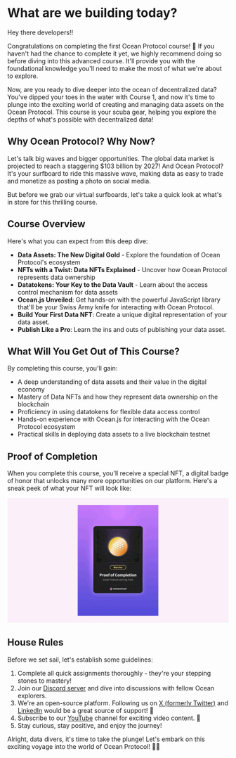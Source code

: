 # What are we building today?

Hey there developers!!

Congratulations on completing the first Ocean Protocol course! 🎉 If you haven't had the chance to complete it yet, we highly recommend doing so before diving into this advanced course. It'll provide you with the foundational knowledge you'll need to make the most of what we're about to explore.

Now, are you ready to dive deeper into the ocean of decentralized data? You've dipped your toes in the water with Course 1, and now it's time to plunge into the exciting world of creating and managing data assets on the Ocean Protocol. This course is your scuba gear, helping you explore the depths of what's possible with decentralized data!

## Why Ocean Protocol? Why Now?

Let's talk big waves and bigger opportunities. The global data market is projected to reach a staggering $103 billion by 2027! And Ocean Protocol? It's your surfboard to ride this massive wave, making data as easy to trade and monetize as posting a photo on social media.

But before we grab our virtual surfboards, let's take a quick look at what's in store for this thrilling course.

## Course Overview

Here's what you can expect from this deep dive:

- **Data Assets: The New Digital Gold** - Explore the foundation of Ocean Protocol's ecosystem
- **NFTs with a Twist: Data NFTs Explained** - Uncover how Ocean Protocol represents data ownership
- **Datatokens: Your Key to the Data Vault** - Learn about the access control mechanism for data assets
- **Ocean.js Unveiled**: Get hands-on with the powerful JavaScript library that'll be your Swiss Army knife for interacting with Ocean Protocol.
- **Build Your First Data NFT**: Create a unique digital representation of your data asset.
- **Publish Like a Pro**: Learn the ins and outs of publishing your data asset.

## What Will You Get Out of This Course?

By completing this course, you'll gain:

- A deep understanding of data assets and their value in the digital economy
- Mastery of Data NFTs and how they represent data ownership on the blockchain
- Proficiency in using datatokens for flexible data access control
- Hands-on experience with Ocean.js for interacting with the Ocean Protocol ecosystem
- Practical skills in deploying data assets to a live blockchain testnet

## Proof of Completion

When you complete this course, you'll receive a special NFT, a digital badge of honor that unlocks many more opportunities on our platform. Here's a sneak peek of what your NFT will look like:

![default nft.gif](https://raw.githubusercontent.com/0xmetaschool/Learning-Projects/refs/heads/main/assests_for_all/Ocean%20c2%20Building%20On%20Ocean/Lesson%201%20What%20are%20we%20building%20today/oceanc2-nft.webp)

## House Rules

Before we set sail, let's establish some guidelines:

1. Complete all quick assignments thoroughly - they're your stepping stones to mastery!
2. Join our [Discord server](https://discord.gg/Jf4ArqVb) and dive into discussions with fellow Ocean explorers.
3. We're an open-source platform. Following us on [X (formerly Twitter)](https://x.com/0xmetaschool) and [LinkedIn](https://www.linkedin.com/company/0xmetaschool/) would be a great source of support! 🐠
4. Subscribe to our [YouTube](https://www.youtube.com/@0xmetaschool/) channel for exciting video content. 🎥
5. Stay curious, stay positive, and enjoy the journey!

Alright, data divers, it's time to take the plunge! Let's embark on this exciting voyage into the world of Ocean Protocol! 🌊🚀